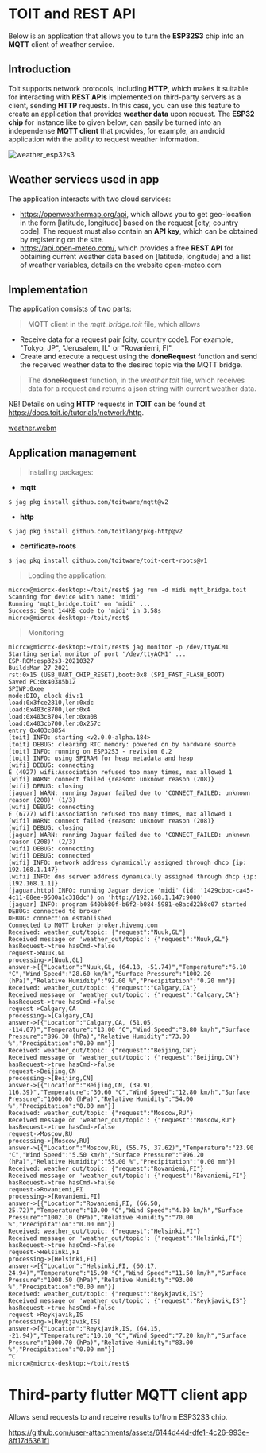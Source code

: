 # TOIT and REST API

Below is an application that allows you to turn the __ESP32S3__ chip into an __MQTT__ client of weather service.

## Introduction

Toit supports network protocols, including __HTTP__, which makes it suitable for interacting with __REST APIs__ implemented on third-party servers as a client, sending __HTTP__ requests. In this case, you can use this feature to create an application that provides __weather data__ upon request. The __ESP32 chip__ for instance like to given below, can easily be turned into an independense __MQTT client__ that provides, for example, an android application with the ability to request weather information.

![weather_esp32s3](https://github.com/user-attachments/assets/4c45358e-fa72-47c9-a2bb-ef897690c2ec)

## Weather services used in app

The application interacts with two cloud services:
* https://openweathermap.org/api, which allows you to get geo-location in the form [latitude, longitude] based on the request [city, country code]. The request must also contain an __API key__, which can be obtained by registering on the site.
* https://api.open-meteo.com/, which provides a free __REST API__ for obtaining current weather data based on [latitude, longitude] and a list of weather variables, details on the website open-meteo.com

## Implementation

The application consists of two parts:
> MQTT client in the _mqtt_bridge.toit_ file, which allows
* Receive data for a request pair [city, country code]. For example, "Tokyo, JP", "Jerusalem, IL" or "Rovaniemi, FI", 
* Create and execute a request using the __doneRequest__ function and send the received weather data to the desired topic via the MQTT bridge.
> The __doneRequest__ function, in the _weather.toit_ file, which receives data for a request and returns a json string with current weather data.

NB! Details on using __HTTP__ requests in __TOIT__ can be found at https://docs.toit.io/tutorials/network/http.

[weather.webm](https://github.com/user-attachments/assets/07172905-7f2b-4f62-ae97-89b6d4c27dc2)

## Application management

> Installing packages:

* __mqtt__
```
$ jag pkg install github.com/toitware/mqtt@v2
```
* __http__
```
$ jag pkg install github.com/toitlang/pkg-http@v2
```
* __certificate-roots__
```
$ jag pkg install github.com/toitware/toit-cert-roots@v1
```

> Loading the application:

```
micrcx@micrcx-desktop:~/toit/rest$ jag run -d midi mqtt_bridge.toit
Scanning for device with name: 'midi'
Running 'mqtt_bridge.toit' on 'midi' ...
Success: Sent 144KB code to 'midi' in 3.58s
micrcx@micrcx-desktop:~/toit/rest$
```

> Monitoring
```
micrcx@micrcx-desktop:~/toit/rest$ jag monitor -p /dev/ttyACM1
Starting serial monitor of port '/dev/ttyACM1' ...
ESP-ROM:esp32s3-20210327
Build:Mar 27 2021
rst:0x15 (USB_UART_CHIP_RESET),boot:0x8 (SPI_FAST_FLASH_BOOT)
Saved PC:0x40385b12
SPIWP:0xee
mode:DIO, clock div:1
load:0x3fce2810,len:0xdc
load:0x403c8700,len:0x4
load:0x403c8704,len:0xa08
load:0x403cb700,len:0x257c
entry 0x403c8854
[toit] INFO: starting <v2.0.0-alpha.184>
[toit] DEBUG: clearing RTC memory: powered on by hardware source
[toit] INFO: running on ESP32S3 - revision 0.2
[toit] INFO: using SPIRAM for heap metadata and heap
[wifi] DEBUG: connecting
E (4027) wifi:Association refused too many times, max allowed 1
[wifi] WARN: connect failed {reason: unknown reason (208)}
[wifi] DEBUG: closing
[jaguar] WARN: running Jaguar failed due to 'CONNECT_FAILED: unknown reason (208)' (1/3)
[wifi] DEBUG: connecting
E (6777) wifi:Association refused too many times, max allowed 1
[wifi] WARN: connect failed {reason: unknown reason (208)}
[wifi] DEBUG: closing
[jaguar] WARN: running Jaguar failed due to 'CONNECT_FAILED: unknown reason (208)' (2/3)
[wifi] DEBUG: connecting
[wifi] DEBUG: connected
[wifi] INFO: network address dynamically assigned through dhcp {ip: 192.168.1.147}
[wifi] INFO: dns server address dynamically assigned through dhcp {ip: [192.168.1.1]}
[jaguar.http] INFO: running Jaguar device 'midi' (id: '1429cbbc-ca45-4c11-88ee-9500a1c318dc') on 'http://192.168.1.147:9000'
[jaguar] INFO: program 640bb80f-b6f2-b084-5981-e8acd22b8c07 started
DEBUG: connected to broker
DEBUG: connection established
Connected to MQTT broker broker.hivemq.com
Received: weather_out/topic: {"request":"Nuuk,GL"}
Received message on 'weather_out/topic': {"request":"Nuuk,GL"}
hasRequest->true hasCmd->false
request->Nuuk,GL
processing->[Nuuk,GL]
answer->[{"Location":"Nuuk,GL, (64.18, -51.74)","Temperature":"6.10 °C","Wind Speed":"28.60 km/h","Surface Pressure":"1002.20 (hPa)","Relative Humidity":"92.00 %","Precipitation":"0.20 mm"}]
Received: weather_out/topic: {"request":"Calgary,CA"}
Received message on 'weather_out/topic': {"request":"Calgary,CA"}
hasRequest->true hasCmd->false
request->Calgary,CA
processing->[Calgary,CA]
answer->[{"Location":"Calgary,CA, (51.05, -114.07)","Temperature":"13.00 °C","Wind Speed":"8.80 km/h","Surface Pressure":"896.30 (hPa)","Relative Humidity":"73.00 %","Precipitation":"0.00 mm"}]
Received: weather_out/topic: {"request":"Beijing,CN"}
Received message on 'weather_out/topic': {"request":"Beijing,CN"}
hasRequest->true hasCmd->false
request->Beijing,CN
processing->[Beijing,CN]
answer->[{"Location":"Beijing,CN, (39.91, 116.39)","Temperature":"30.60 °C","Wind Speed":"12.80 km/h","Surface Pressure":"1000.00 (hPa)","Relative Humidity":"54.00 %","Precipitation":"0.00 mm"}]
Received: weather_out/topic: {"request":"Moscow,RU"}
Received message on 'weather_out/topic': {"request":"Moscow,RU"}
hasRequest->true hasCmd->false
request->Moscow,RU
processing->[Moscow,RU]
answer->[{"Location":"Moscow,RU, (55.75, 37.62)","Temperature":"23.90 °C","Wind Speed":"5.50 km/h","Surface Pressure":"996.20 (hPa)","Relative Humidity":"55.00 %","Precipitation":"0.00 mm"}]
Received: weather_out/topic: {"request":"Rovaniemi,FI"}
Received message on 'weather_out/topic': {"request":"Rovaniemi,FI"}
hasRequest->true hasCmd->false
request->Rovaniemi,FI
processing->[Rovaniemi,FI]
answer->[{"Location":"Rovaniemi,FI, (66.50, 25.72)","Temperature":"10.00 °C","Wind Speed":"4.30 km/h","Surface Pressure":"1002.10 (hPa)","Relative Humidity":"70.00 %","Precipitation":"0.00 mm"}]
Received: weather_out/topic: {"request":"Helsinki,FI"}
Received message on 'weather_out/topic': {"request":"Helsinki,FI"}
hasRequest->true hasCmd->false
request->Helsinki,FI
processing->[Helsinki,FI]
answer->[{"Location":"Helsinki,FI, (60.17, 24.94)","Temperature":"15.90 °C","Wind Speed":"11.50 km/h","Surface Pressure":"1008.50 (hPa)","Relative Humidity":"93.00 %","Precipitation":"0.00 mm"}]
Received: weather_out/topic: {"request":"Reykjavik,IS"}
Received message on 'weather_out/topic': {"request":"Reykjavik,IS"}
hasRequest->true hasCmd->false
request->Reykjavik,IS
processing->[Reykjavik,IS]
answer->[{"Location":"Reykjavik,IS, (64.15, -21.94)","Temperature":"10.10 °C","Wind Speed":"7.20 km/h","Surface Pressure":"1000.70 (hPa)","Relative Humidity":"83.00 %","Precipitation":"0.00 mm"}]
^C
micrcx@micrcx-desktop:~/toit/rest$  

```

# Third-party flutter MQTT client app

Allows send requests to and receive results to/from ESP32S3 chip.

https://github.com/user-attachments/assets/6144d44d-dfe1-4c26-993e-8ff17d6361f1

